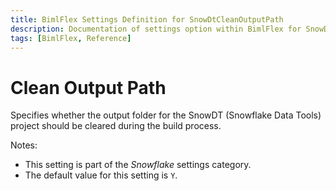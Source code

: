 ```yaml
---
title: BimlFlex Settings Definition for SnowDtCleanOutputPath
description: Documentation of settings option within BimlFlex for SnowDtCleanOutputPath
tags: [BimlFlex, Reference]
---
```


# Clean Output Path

Specifies whether the output folder for the SnowDT (Snowflake Data Tools) project should be cleared during the build process.

Notes:

* This setting is part of the *Snowflake* settings category.
* The default value for this setting is `Y`.

